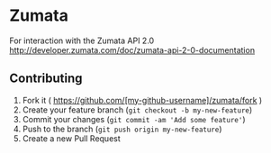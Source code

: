 # Zumata

For interaction with the Zumata API 2.0
http://developer.zumata.com/doc/zumata-api-2-0-documentation

## Contributing

1. Fork it ( https://github.com/[my-github-username]/zumata/fork )
2. Create your feature branch (`git checkout -b my-new-feature`)
3. Commit your changes (`git commit -am 'Add some feature'`)
4. Push to the branch (`git push origin my-new-feature`)
5. Create a new Pull Request
